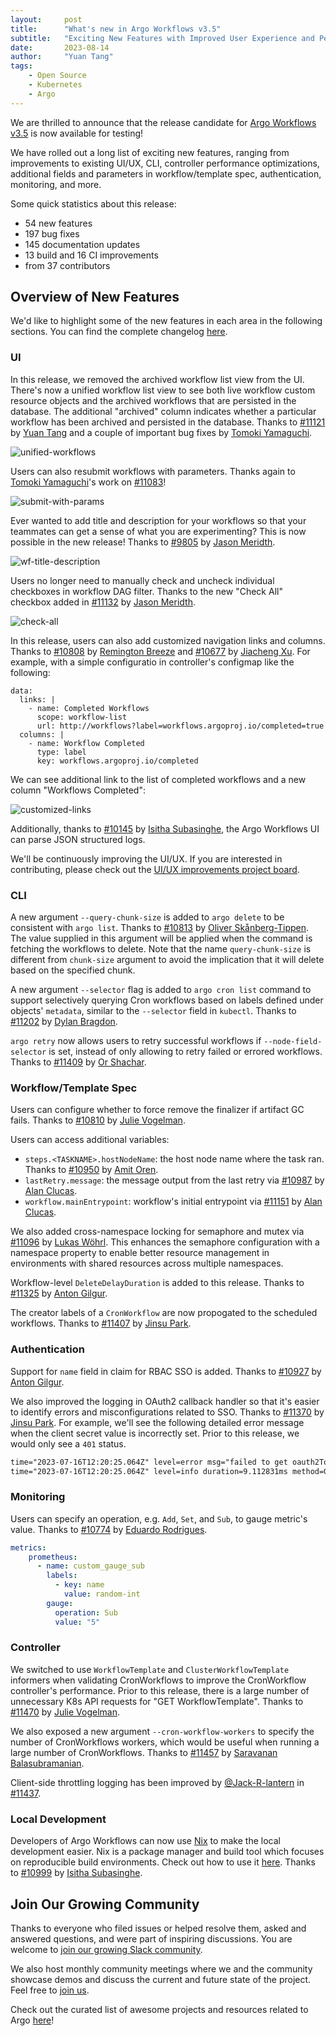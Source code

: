 ```yaml
---
layout:     post
title:      "What's new in Argo Workflows v3.5"
subtitle:   "Exciting New Features with Improved User Experience and Performance"
date:       2023-08-14
author:     "Yuan Tang"
tags:
    - Open Source
    - Kubernetes
    - Argo
---
```



We are thrilled to announce that the release candidate for [Argo Workflows v3.5](https://github.com/argoproj/argo-workflows/releases/tag/v3.5.0-rc1) is now available for testing!


We have rolled out a long list of exciting new features, ranging from improvements to existing UI/UX, CLI, controller performance optimizations, additional fields and parameters in workflow/template spec, authentication, monitoring, and more. 

Some quick statistics about this release:

* 54 new features
* 197 bug fixes
* 145 documentation updates
* 13 build and 16 CI improvements
* from 37 contributors

## Overview of New Features

We'd like to highlight some of the new features in each area in the following sections. You can find the complete changelog [here](https://github.com/argoproj/argo-workflows/blob/master/CHANGELOG.md).

### UI

In this release, we removed the archived workflow list view from the UI. There's now a unified workflow list view to see both live workflow custom resource objects and the archived workflows that are persisted in the database. The additional "archived" column indicates whether a particular workflow has been archived and persisted in the database. Thanks to [#11121](https://github.com/argoproj/argo-workflows/pull/11121) by [Yuan Tang](https://github.com/terrytangyuan) and a couple of important bug fixes by [Tomoki Yamaguchi](https://github.com/toyamagu-2021).

![unified-workflows](../../../../../img/inblog/argo-workflows-v3.5/unified-workflows.png)


Users can also resubmit workflows with parameters. Thanks again to [Tomoki Yamaguchi](https://github.com/toyamagu-2021)'s work on [#11083](https://github.com/argoproj/argo-workflows/pull/11083)!

![submit-with-params](../../../../../img/inblog/argo-workflows-v3.5/submit-with-params.png)


Ever wanted to add title and description for your workflows so that your teammates can get a sense of what you are experimenting? This is now possible in the new release! Thanks to [#9805](https://github.com/argoproj/argo-workflows/pull/9805) by [Jason Meridth](https://github.com/jmeridth).

![wf-title-description](../../../../../img/inblog/argo-workflows-v3.5/wf-title-description.png)

Users no longer need to manually check and uncheck individual checkboxes in workflow DAG filter. Thanks to the new "Check All" checkbox added in [#11132](https://github.com/argoproj/argo-workflows/pull/11132) by [Jason Meridth](https://github.com/jmeridth).

![check-all](../../../../../img/inblog/argo-workflows-v3.5/check-all.png)


In this release, users can also add customized navigation links and columns. Thanks to [#10808](https://github.com/argoproj/argo-workflows/pull/10808) by [Remington Breeze](https://github.com/rbreeze) and [#10677](https://github.com/argoproj/argo-workflows/pull/10677) by [Jiacheng Xu](https://github.com/jiachengxu). For example, with a simple configuratio in controller's configmap like the following:

```
data: 
  links: |
    - name: Completed Workflows
      scope: workflow-list
      url: http://workflows?label=workflows.argoproj.io/completed=true
  columns: |
    - name: Workflow Completed
      type: label
      key: workflows.argoproj.io/completed
```

We can see additional link to the list of completed workflows and a new column "Workflows Completed":

![customized-links](../../../../../img/inblog/argo-workflows-v3.5/customized-links.png)

Additionally, thanks to [#10145](https://github.com/argoproj/argo-workflows/pull/10145) by [Isitha Subasinghe](https://github.com/isubasinghe), the Argo Workflows UI can parse JSON structured logs.

We'll be continuously improving the UI/UX. If you are interested in contributing, please check out the [UI/UX improvements project board](https://github.com/orgs/argoproj/projects/29).

### CLI

A new argument `--query-chunk-size` is added to `argo delete` to be consistent with `argo list`. Thanks to [#10813](https://github.com/argoproj/argo-workflows/pull/10813) by [Oliver Skånberg-Tippen](https://github.com/oskanberg). The value supplied in this argument will be applied when the command is fetching the workflows to delete. Note that the name `query-chunk-size` is different from `chunk-size` argument to avoid the implication that it will delete based on the specified chunk.

A new argument `--selector` flag is added to `argo cron list` command to support selectively querying Cron workflows based on labels defined under objects' `metadata`, similar to the `--selector` field in `kubectl`. Thanks to [#11202](https://github.com/argoproj/argo-workflows/pull/11202) by [Dylan Bragdon](https://github.com/dbragdon1).

`argo retry` now allows users to retry successful workflows if `--node-field-selector` is set, instead of only allowing to retry failed  or errored workflows. Thanks to [#11409](https://github.com/argoproj/argo-workflows/pull/11409) by [Or Shachar](https://github.com/or-shachar).


### Workflow/Template Spec

Users can configure whether to force remove the finalizer if artifact GC fails. Thanks to [#10810](https://github.com/argoproj/argo-workflows/pull/10810) by [Julie Vogelman](https://github.com/juliev0).

Users can access additional variables:

* `steps.<TASKNAME>.hostNodeName`: the host node name where the task ran. Thanks to [#10950](https://github.com/argoproj/argo-workflows/pull/10950) by [Amit Oren](https://github.com/amit-o).
* `lastRetry.message`: the message output from the last retry via [#10987](https://github.com/argoproj/argo-workflows/pull/10987) by [Alan Clucas](https://github.com/Joibel).
* `workflow.mainEntrypoint`: workflow's initial entrypoint via [#11151](https://github.com/argoproj/argo-workflows/pull/11151) by [Alan Clucas](https://github.com/Joibel).

We also added cross-namespace locking for semaphore and mutex via [#11096](https://github.com/argoproj/argo-workflows/pull/11096) by [Lukas Wöhrl](https://github.com/woehrl01). This enhances the semaphore configuration with a namespace property to enable better resource management in environments with shared resources across multiple namespaces.

Workflow-level `DeleteDelayDuration` is added to this release. Thanks to [#11325](https://github.com/argoproj/argo-workflows/pull/11325) by [Anton Gilgur](https://github.com/agilgur5).

The creator labels of a `CronWorkflow` are now propogated to the scheduled workflows. Thanks to [#11407](https://github.com/argoproj/argo-workflows/pull/11407) by [Jinsu Park](https://github.com/umi0410).


### Authentication

Support for `name` field in claim for RBAC SSO is added. Thanks to [#10927](https://github.com/argoproj/argo-workflows/pull/10927) by [Anton Gilgur](https://github.com/agilgur5).

We also improved the logging in OAuth2 callback handler so that it's easier to identify errors and misconfigurations related to SSO. Thanks to [#11370](https://github.com/argoproj/argo-workflows/pull/11370) by [Jinsu Park](https://github.com/umi0410). For example, we'll see the following detailed error message when the client secret value is incorrectly set. Prior to this release, we would only see a `401` status.

```txt
time="2023-07-16T12:20:25.064Z" level=error msg="failed to get oauth2Token by using code from the oauth2 server" error="oauth2: \"unauthorized_client\" \"Invalid client secret\""
time="2023-07-16T12:20:25.064Z" level=info duration=9.112831ms method=GET path=/oauth2/callback size=0 status=401
```


### Monitoring

Users can specify an operation, e.g. `Add`, `Set`, and `Sub`, to gauge metric's value. Thanks to [#10774](https://github.com/argoproj/argo-workflows/pull/10774) by [Eduardo Rodrigues](https://github.com/eduardodbr).
```yaml
metrics:
    prometheus:
      - name: custom_gauge_sub
        labels:
          - key: name
            value: random-int
        gauge:
          operation: Sub
          value: "5"
```

### Controller

We switched to use `WorkflowTemplate` and `ClusterWorkflowTemplate` informers when validating CronWorkflows to improve the CronWorkflow controller's performance. Prior to this release, there is a large number of unnecessary K8s API requests for "GET WorkflowTemplate". Thanks to [#11470](https://github.com/argoproj/argo-workflows/pull/11470) by [Julie Vogelman](https://github.com/juliev0).

We also exposed a new argument `--cron-workflow-workers` to specify the number of CronWorkflows workers, which would be useful when running a large number of CronWorkflows. Thanks to [#11457](https://github.com/argoproj/argo-workflows/pull/11457) by [Saravanan Balasubramanian](https://github.com/sarabala1979).

Client-side throttling logging has been improved by [@Jack-R-lantern](https://github.com/Jack-R-lantern) in [#11437](https://github.com/argoproj/argo-workflows/pull/11437).

### Local Development

Developers of Argo Workflows can now use [Nix](https://nixos.org/) to make the local development easier. Nix is a package manager and build tool which focuses on reproducible build environments. Check out how to use it [here](https://github.com/argoproj/argo-workflows/blob/master/docs/running-nix.md). Thanks to [#10999](https://github.com/argoproj/argo-workflows/pull/10999) by [Isitha Subasinghe](https://github.com/isubasinghe).


## Join Our Growing Community

Thanks to everyone who filed issues or helped resolve them, asked and answered questions, and were part of inspiring discussions. You are welcome to [join our growing Slack community](https://argoproj.github.io/community/join-slack/). 

We also host monthly community meetings where we and the community showcase demos and discuss the current and future state of the project. Feel free to [join us](https://github.com/argoproj/argo-workflows#community-meetings).

Check out the curated list of awesome projects and resources related to Argo [here](https://github.com/akuity/awesome-argo)!

